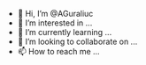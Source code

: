 - 👋 Hi, I’m @AGuraliuc
- 👀 I’m interested in ...
- 🌱 I’m currently learning ...
- 💞️ I’m looking to collaborate on ...
- 📫 How to reach me ...

<!---
AGuraliuc/AGuraliuc is a ✨ special ✨ repository because its `README.md` (this file) appears on your GitHub profile.
You can click the Preview link to take a look at your changes.
--->
